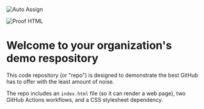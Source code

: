 ![Auto Assign](https://github.com/jamumabes/demo-repository/actions/workflows/auto-assign.yml/badge.svg)

![Proof HTML](https://github.com/jamumabes/demo-repository/actions/workflows/proof-html.yml/badge.svg)

# Welcome to your organization's demo respository
This code repository (or "repo") is designed to demonstrate the best GitHub has to offer with the least amount of noise.

The repo includes an `index.html` file (so it can render a web page), two GitHub Actions workflows, and a CSS stylesheet dependency.
